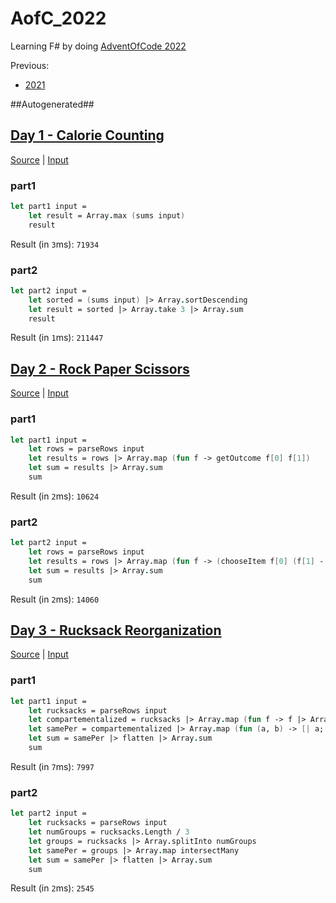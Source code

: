 # AofC_2022

Learning F# by doing [AdventOfCode 2022](https://adventofcode.com/2022)

Previous:
* [2021](https://github.com/JWMB/AofC_2021)


##Autogenerated##
## [Day 1 - Calorie Counting](https://adventofcode.com/2022/day/1)
[Source](AofC_2022/D1.fs) | [Input](AofC_2022/D1.txt)  
### part1
```FSharp
let part1 input =
    let result = Array.max (sums input)
    result
```
Result (in `3`ms): `71934`
### part2
```FSharp
let part2 input =
    let sorted = (sums input) |> Array.sortDescending
    let result = sorted |> Array.take 3 |> Array.sum
    result
```
Result (in `1`ms): `211447`
## [Day 2 - Rock Paper Scissors](https://adventofcode.com/2022/day/2)
[Source](AofC_2022/D2.fs) | [Input](AofC_2022/D2.txt)  
### part1
```FSharp
let part1 input =
    let rows = parseRows input
    let results = rows |> Array.map (fun f -> getOutcome f[0] f[1])
    let sum = results |> Array.sum
    sum
```
Result (in `2`ms): `10624`
### part2
```FSharp
let part2 input =
    let rows = parseRows input
    let results = rows |> Array.map (fun f -> (chooseItem f[0] (f[1] - 1)) + 1 + getPoints (f[1] - 1))
    let sum = results |> Array.sum
    sum
```
Result (in `2`ms): `14060`
## [Day 3 - Rucksack Reorganization](https://adventofcode.com/2022/day/3)
[Source](AofC_2022/D3.fs) | [Input](AofC_2022/D3.txt)  
### part1
```FSharp
let part1 input =
    let rucksacks = parseRows input
    let compartementalized = rucksacks |> Array.map (fun f -> f |> Array.splitAt (f.Length / 2))
    let samePer = compartementalized |> Array.map (fun (a, b) -> [| a; b |] |> intersectMany)
    let sum = samePer |> flatten |> Array.sum
    sum
```
Result (in `7`ms): `7997`
### part2
```FSharp
let part2 input =
    let rucksacks = parseRows input
    let numGroups = rucksacks.Length / 3
    let groups = rucksacks |> Array.splitInto numGroups
    let samePer = groups |> Array.map intersectMany
    let sum = samePer |> flatten |> Array.sum
    sum
```
Result (in `2`ms): `2545`
